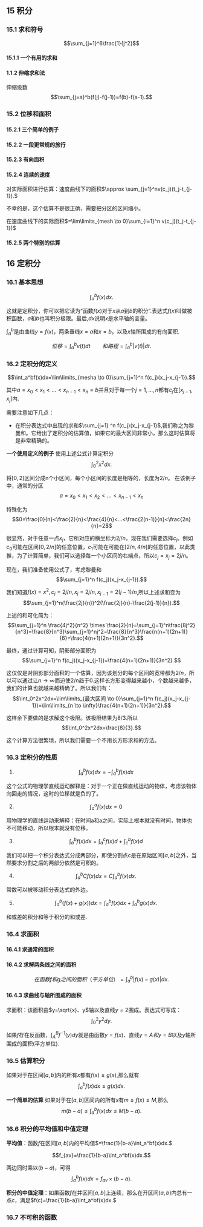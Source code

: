 ## 15 积分
### 15.1 求和符号
$$\sum_{j=1}^6\frac{1}{j^2}$$

#### 15.1.1 一个有用的求和
#### 1.1.2 伸缩求和法
伸缩级数
$$\sum_{j=a}^b(f(j)-f(j-1))=f(b)-f(a-1).$$

### 15.2 位移和面积
#### 15.2.1 三个简单的例子
#### 15.2.2 一段更常规的旅行
#### 15.2.3 有向面积
#### 15.2.4 连续的速度
对实际面积进行估算：速度曲线下的面积$\approx \sum_{j=1}^nv(c_j)(t_j-t_{j-1}).$

不幸的是，这个估算不是很正确，需要把分区的区间缩小。

在速度曲线下的实际面积$=\lim\limits_{mesh \to 0}\sum_{i=1}^n v(c_j)(t_j-t_{j-1})$
#### 15.2.5 两个特别的估算

## 16 定积分
### 16.1 基本思想
$$\int_a ^bf(x)dx.$$

这就是定积分，你可以把它读为“函数$f(x)$对于$x$从$a$到$b$的积分”.表达式$f(x)$叫做被积函数，$a$和$b$也叫积分极限。最后,$dx$说明$x$是水平轴的变量。

$\int_a ^b$是由曲线$y=f(x)$，两条垂线$x=a$和$x=b$，以及$x$轴所围成的有向面积.

$$位移=\int_a^bv(t)dt \qquad 和 路程=\int_a^b|v(t)|dt.$$

### 16.2 定积分的定义

$$\int_a^bf(x)dx=\lim\limits_{mesha \to 0}\sum_{j=1}^n f(c_j)(x_j-x_{j-1}).$$

其中$a=x_0<x_1<...<x_{n-1}<x_n=b$并且对于每一个$j=1,...,n$都有$c_j$在$[x_{j-1},x_j]$内.

需要注意如下几点：
- 在积分表达式中出现的求和$\sum_{j=1} ^n f(c_j)(x_j-x_{j-1}$,我们称之为黎曼和。它给出了定积分的估算值，如果它的最大区间非常小，那么这时估算将是非常精确的。

**一个使用定义的例子**
使用上述公式计算定积分
$$\int_0^2x^2dx.$$

将$[0,2]$区间分成n个小区间，每个小区间的长度是相等的，长度为$2/n。$
在该例子中，通常的分区
$$a=x_0<x_1<x_2<...<x_{n-1}<x_n$$

特殊化为
$$0=\frac{0}{n}<\frac{2}{n}<\frac{4}{n}<...<\frac{2(n-1)}{n}<\frac{2n}{n}=2$$

很显然，对于任意一点$x_j$，它所对应的横坐标为$2j/n$，现在我们需要选择$c_j$。例如$c_0$可能在区间$[0,2/n]$的任意位置，$c_1$可能在可能在$[2/n,4/n]$的任意位置，以此类推，为了计算简单，我们可以选择每一个小区间的右端点，所以$c_j=x_j=2j/n。$

现在，我们准备使用公式了，考虑黎曼和
$$\sum_{j=1}^n f(c_j)(x_j-x_{j-1}).$$

我们知道$f(x)=x^2,c_j=2j/n,x_j=2j/n,x_{j-1}=2(j-1)/n$,所以上述求和变为
$$\sum_{j=1}^n(\frac{2j}{n})^2(\frac{2j}{n}-\frac{2(j-1)}{n}).$$

上述的和可化简为：
$$\sum_{j=1}^n \frac{4j^2}{n^2} \times \frac{2}{n}=\sum_{j=1}^n\frac{8j^2}{n^3}=\frac{8}{n^3}\sum_{j=1}^nj^2=\frac{8}{n^3}\frac{n(n+1)(2n+1)}{6}=\frac{4(n+1)(2n+1)}{3n^2}.$$

最终，通过计算可知，阴影部分面积为
$$\sum_{j=1}^n f(c_j)(x_j-x_{j-1})=\frac{4(n+1)(2n+1)}{3n^2}.$$

这仅仅是对阴影部分面积的一个估算，因为该划分的每个区间的宽带都为$2/n$，所以可以通过让$n \rightarrow \infty$而迫使$2/n$趋于0.这样长方形变得越来越小，个数越来越多，我们的计算也就越来越精确了。所以我们有：
$$\int_0^2x^2dx=\lim\limits_{最大区间 \to 0}\sum_{j=1}^n f(c_j)(x_j-x_{j-1})=\lim\limits_{n \to \infty}\frac{4(n+1)(2n+1)}{3n^2}.$$

这样余下要做的是求解这个极限。该极限结果为8/3.所以
$$\int_0^2x^2dx=\frac{8}{3}.$$

这个计算方法很繁琐，所以我们需要一个不用长方形求和的方法。
### 16.3 定积分的性质
1. $$\int_a^bf(x)dx=-\int_a^bf(x)dx$$

这个公式的物理学直线运动解释是：对于一个正在做直线运动的物体，考虑该物体向回走的情况，这时的位移就是负的了。

2. $$\int_a^af(x)dx=0$$

用物理学的直线运动来解释：在时间a和a之间，实际上根本就没有时间，物体也不可能移动，所以根本就没有位移。

3. $$\int_a^bf(x)dx=\int_a^cf(x)d+\int_c^bf(x)d$$

我们可以把一个积分表达式分成两部分，即使分割点c是在原始区间$[a,b]$之外，当然要求分割之后的两部分依然是可积的。

4. $$\int_a^bCf(x)dx=C\int_a^bf(x)dx.$$

常数可以被移动积分表达式的外边。

5. $$\int_a^b(f(x)+g(x))dx=\int_a^bf(x)dx+\int_a^bg(x)dx.$$

和或差的积分和等于积分的和或差.
### 16.4 求面积
#### 16.4.1 求通常的面积
#### 16.4.2 求解两条线之间的面积
$$在函数f和g之间的面积（平方单位）=\int_a^b|f(x)-g(x)|dx.$$

#### 16.4.3 求曲线与轴所围成的面积

求面积：该面积由$y=\sqrt{x}、y$轴以及直线$y=2$围成。表达式可写成：
$$\int_0^2y^2dy.$$

如果$f$存在反函数，$\int_A^Bf^{-1}(y)dy$就是由函数$y=f(x)$、直线$y=A和y=B$以及$y$轴所围成的面积(平方单位).
### 16.5 估算积分
如果对于在区间$[a,b]$内的所有$x$都有$f(x)\leq g(x)$,那么就有
$$\int_a^bf(x)dx \leq g(x)dx.$$

**一个简单的估算**
如果对于在$[a,b]$区间内的所有$x$有$m  \leq f(x)\leq M$,那么
$$m(b-a)\leq \int_a^bf(x)dx\leq M(b-a).$$

### 16.6 积分的平均值和中值定理
**平均值**：函数$f$在区间$[a,b]$内的平均值$=\frac{1}{b-a}\int_a^bf(x)dx.$

$$f_{av}=\frac{1}{b-a}\int_a^bf(x)dx.$$

两边同时乘以$(b-a)$，可得
$$\int_a^bf(x)dx=f_{av} \times (b-a).$$

**积分的中值定理**：如果函数$f$在并区间$[a,b]$上连续，那么在开区间$(a,b)$内总有一点$c$，满足$f(c)=\frac{1}{b-a}\int_a^bf(x)dx.$

### 16.7 不可积的函数